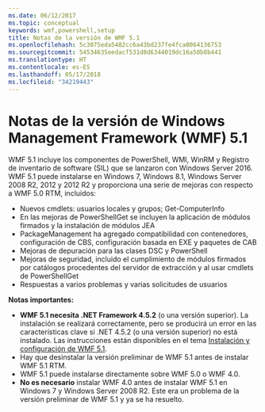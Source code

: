 ```yaml
---
ms.date: 06/12/2017
ms.topic: conceptual
keywords: wmf,powershell,setup
title: Notas de la versión de WMF 5.1
ms.openlocfilehash: 5c3075eda5482cc6a43bd237fe4fca0064136753
ms.sourcegitcommit: 54534635eedacf531d8d6344019dc16a50b8b441
ms.translationtype: HT
ms.contentlocale: es-ES
ms.lasthandoff: 05/17/2018
ms.locfileid: "34219443"
---
```

# <a name="windows-management-framework-wmf-51-release-notes"></a>Notas de la versión de Windows Management Framework (WMF) 5.1 #

WMF 5.1 incluye los componentes de PowerShell, WMI, WinRM y Registro de inventario de software (SIL) que se lanzaron con Windows Server 2016.
WMF 5.1 puede instalarse en Windows 7, Windows 8.1, Windows Server 2008 R2, 2012 y 2012 R2 y proporciona una serie de mejoras con respecto a WMF 5.0 RTM, incluidos:

- Nuevos cmdlets: usuarios locales y grupos; Get-ComputerInfo
- En las mejoras de PowerShellGet se incluyen la aplicación de módulos firmados y la instalación de módulos JEA
- PackageManagement ha agregado compatibilidad con contenedores, configuración de CBS, configuración basada en EXE y paquetes de CAB
- Mejoras de depuración para las clases DSC y PowerShell
- Mejoras de seguridad, incluido el cumplimiento de módulos firmados por catálogos procedentes del servidor de extracción y al usar cmdlets de PowerShellGet
- Respuestas a varios problemas y varias solicitudes de usuarios

**Notas importantes:**

- **WMF 5.1 necesita .NET Framework 4.5.2** (o una versión superior). La instalación se realizará correctamente, pero se producirá un error en las características clave si .NET 4.5.2 (o una versión superior) no está instalado. Las instrucciones están disponibles en el tema [Instalación y configuración de WMF 5.1](https://msdn.microsoft.com/powershell/wmf/5.1/install-configure).
- Hay que desinstalar la versión preliminar de WMF 5.1 antes de instalar WMF 5.1 RTM.
- WMF 5.1 puede instalarse directamente sobre WMF 5.0 o WMF 4.0.
- __No es necesario__ instalar WMF 4.0 antes de instalar WMF 5.1 en Windows 7 y Windows Server 2008 R2. Este era un problema de la versión preliminar de WMF 5.1 y ya se ha resuelto.
